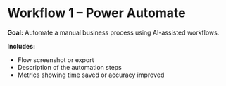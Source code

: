 # Workflow 1 – Power Automate

**Goal:** Automate a manual business process using AI-assisted workflows.

**Includes:**
- Flow screenshot or export
- Description of the automation steps
- Metrics showing time saved or accuracy improved

